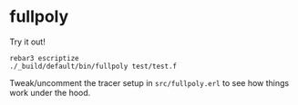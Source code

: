 # fullpoly

Try it out!

```
rebar3 escriptize
./_build/default/bin/fullpoly test/test.f
```

Tweak/uncomment the tracer setup in `src/fullpoly.erl` to see how things
work under the hood.
